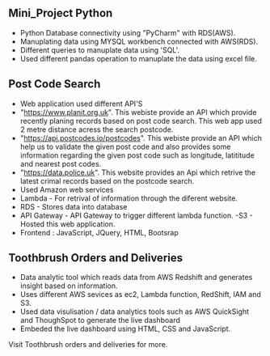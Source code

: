 ## Mini_Project Python
- Python Database connectivity using "PyCharm" with RDS(AWS).
- Manuplating data using MYSQL workbench connected with AWS(RDS).
- Different queries to manuplate data using 'SQL'. 
- Used different pandas operation to manuplate the data using excel file. 

## Post Code Search
- Web application used different API'S
- "https://www.planit.org.uk". This webiste provide an API which provide recently planing records based on post code search. This web app used 2 metre distance acress the  search postcode.
- "https://api.postcodes.io/postcodes". This webiste provide an API which help us to validate the given post code and also provides some information regarding the given post code such as longitude, latititude and nearest post codes.
- "https://data.police.uk". This website provides an Api which retrive the latest crimal records based on the postcode search.
- Used Amazon web services
- Lambda - For retrival of information through the diferent website.
- RDS - Stores data into database
- API Gateway - API Gateway to trigger different lambda function. -S3 - Hosted this web application.
- Frontend : JavaScript, JQuery, HTML, Bootsrap

## Toothbrush Orders and Deliveries
 - Data analytic tool which reads data from AWS Redshift and generates insight based on information.
 - Uses different AWS sevices as ec2, Lambda function, RedShift, IAM and S3.
 - Used data visulisation / data analytics tools such as AWS QuickSight and ThoughSpot to generate the live dashboard
 - Embeded the live dashboard using HTML, CSS and JavaScript. 
 
 Visit Toothbrush orders and deliveries for more.

